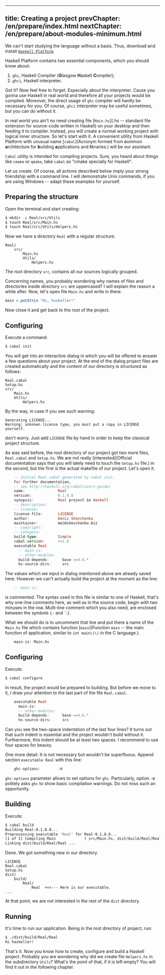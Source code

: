 ----
title: Creating a project
prevChapter: /en/prepare/index.html
nextChapter: /en/prepare/about-modules-minimum.html
----

We can't start studying the language without a basis. Thus, download and install
[`Haskell Platform`](http://www.haskell.org/platform).

Haskell Platform contains two essential components, which you should know about:

1. `ghc`, Haskell Compiler (**G**lasgow **H**askell **C**ompiler);
2. `ghci`, Haskell interpreter.

Got it? Now feel free to forget. Especially about the interpreter. Cause you
gonna use Haskell in real world and therefore all your projects would be compiled.
Moreover, the direct usage of `ghc` compiler will hardly be necessary for you.
Of course, `ghci` interpreter may be useful sometimes, but you can do without it.

In real world you ain't no need creating file [`Main.hs`](.hs -- standard file 
extension for source-code written in Haskell) on your desktop and then
feeding it to compiler. Instead, you will create a normal working project with
logical inner structure. So let's start with it. A convenient
utility from Haskell Platform with unusual name [`cabal`](Acronym formed from
**c**ommon **a**rchitecture for **b**uilding **a**pplications and **l**ibraries.)
will be our assistant.

`Cabal` utility is intended for compiling projects. Sure, you heard about things
like `cmake` or `qmake`, take `cabal` as "cmake specially for Haskell". 

Let us create. Of course, all actions described below imply your strong friendship
with a command line. I will demonstrate Unix commands, if you are using
Windows -- adapt these examples for yourself.

## Preparing the structure

Open the terminal and start creating:

```bash
$ mkdir -p Real/src/Utils
$ touch Real/src/Main.hs
$ touch Real/src/Utils/Helpers.hs
```

Now we have a directory `Real` with a regular structure:

	Real/
	    src/
		    Main.hs
		    Utils/
			    Helpers.hs

The root directory `src`, contains all our sources logically grouped.

Concerning names, you probably wondering why names of files and directories
inside directory `src` are uppercased? I will explain the reason a while after.
Now, let's open file `Main.hs` and write in there:

```haskell
main = putStrLn "Hi, haskeller!"	
```

Now close it and get back to the root of the project.

## Configuring

Execute a command:

```bash
$ cabal init
```

You will get into an interactive dialog in which you will be offered to answer
a few questions about your project. At the end of the dialog project files are
created automatically and the content of our directory is structured as
follows:

    Real.cabal
    Setup.hs
    src/
        Main.hs
        Utils/
            Helpers.hs

By the way, in case if you see such warning:
	
	Generating LICENSE...
	Warning: unknown license type, you must put a copy in LICENSE yourself.

don't worry. Just add `LICENSE` file by hand in order to keep the classical
project structure.

As was said before, the root directory of our project got two more files,
`Real.cabal` and `Setup.hs`. We are not really [interested](Official documentation
says that you will lately need to touch the `Setup.hs` file.) in the second, but
the first is the actual makefile of our project. Let's open it.

```haskell
	-- Initial Real.cabal generated by cabal init.
	For further documentation,
	-- see http://haskell.org/cabal/users-guide/
	name:               Real
	version:            0.1.0.0
	synopsis:           Real project in Haskell
	-- description:
	-- license:
	license-file:       LICENSE
	author:             Denis Shevchenko
	maintainer:         me@dshevchenko.biz
	-- copyright:
	-- category:
	build-type:         Simple
	cabal-version:      >=1.8
	executable Real
	  -- main-is:
	  -- other-modules:
	  build-depends:      base ==4.6.*
	  hs-source-dirs:     src
```

The values which we input in dialog mentioned above are already saved here.
However we can't actually build the project at the moment as the line:

```haskell
	-- main-is:
```

is commented. The syntax used in this file is similar to one of Haskell, that's
why one-line comments here, as well as in the source code, begin with two
minuses in the row. Multi-line comment which you also need, are enclosed between
the symbols `{-` and `-}.

What we should do is to uncomment that line and put there a name of the `Main.hs`
file which contains function [`main`](Function `main` -- the main function of
application, similar to `int main\(\)` in the C language.).

```haskell
	main-is: Main.hs
```

## Configuring

Execute:
	
```bash
$ cabal configure
```

In result, the project would be prepared to building. But before we move to
it, I draw your attention to the last part of the file `Real.cabal`.

```haskell
	executable Real
	  main-is:
	  -- other-modules:
	  build-depends:      base ==4.6.*
	  hs-source-dirs:     src
```

Can you see the two-space indentation of the last four lines? It turns out that
such indent is essential and the project wouldn't build without it. Furthermore,
this indent should be at least two spaces. I recommend to use four spaces for beauty.

One more detail. It is not necessary but wouldn't be superfluous. Append
section `executable Real` with this line:

```haskell
	ghc-options:        -W
```

`ghc-options` parameter allows to set options for `ghc`. Particularly, option
`-W` politely asks `ghc` to show basic compilation warnings. Do not miss such an
opportunity.

## Building

Execute:

```bash
$ cabal build
Building Real-0.1.0.0...
Preprocessing executable 'Real' for Real-0.1.0.0...
[1 of 1] Compiling Main             ( src/Main.hs, dist/build/Real/Real-tmp/Main.o )
Linking dist/build/Real/Real ...
```

Done. We got something new in our directory.

	LICENSE
	Real.cabal
	Setup.hs
	dist/
	    build/
	        Real/
	            Real  <<<--- Here is our executable.
	...

At that point, we are not interested in the rest of the `dist` directory.

## Running

It's time to run our application. Being in the root directory of project, run:

```bash
$ ./dist/build/Real/Real
Hi haskeller!
```

That's it. Now you know how to create, configure and build a Haskell project.
Probably you are wondering why did we create file `Helpers.hs` in the subdirectory
`Utils`? What's the point of that, if it is left empty? You will find it out in
the following chapter.


